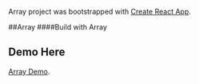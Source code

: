 Array project was bootstrapped with [Create React App](https://github.com/facebook/create-react-app).

##Array
####Build with Array


## Demo Here
[Array Demo](https://officialrajdeepsingh.github.io/Array/).
